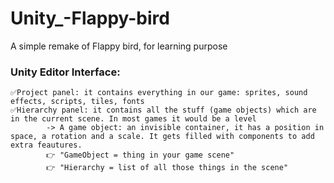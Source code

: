 # Unity_-Flappy-bird
A simple remake of Flappy bird, for learning purpose

### Unity Editor Interface:    
    ✅Project panel: it contains everything in our game: sprites, sound effects, scripts, tiles, fonts 
    ✅Hierarchy panel: it contains all the stuff (game objects) which are in the current scene. In most games it would be a level
            -> A game object: an invisible container, it has a position in space, a rotation and a scale. It gets filled with components to add extra feautures.
            👉 "GameObject = thing in your game scene"
            👉 "Hierarchy = list of all those things in the scene"
    